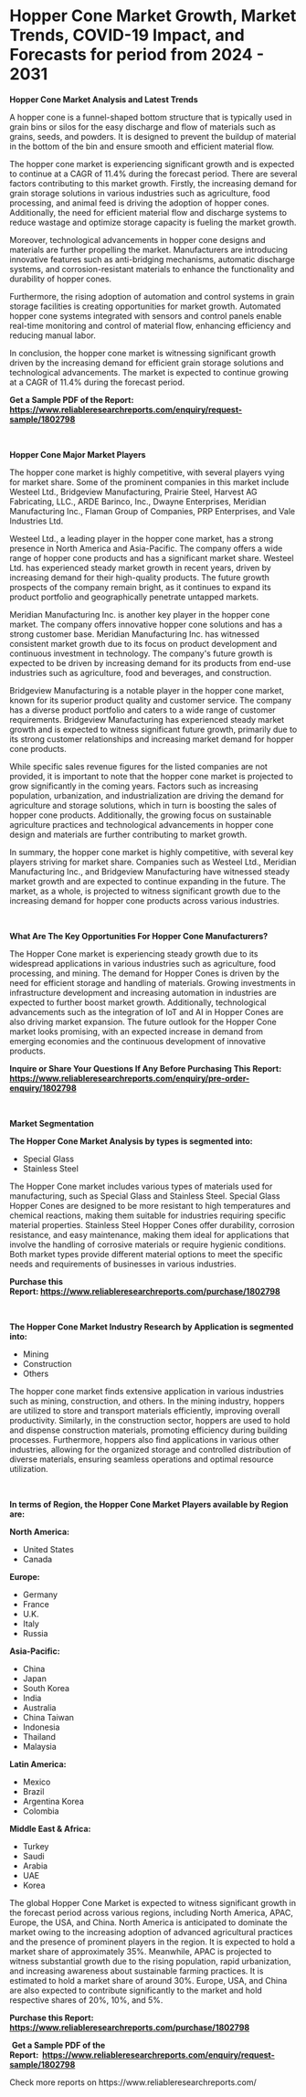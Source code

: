<p><h1>Hopper Cone Market Growth, Market Trends, COVID-19 Impact, and Forecasts for period from 2024 - 2031</h1></p><p><strong>Hopper Cone Market Analysis and Latest Trends</strong></p>
<p><p>A hopper cone is a funnel-shaped bottom structure that is typically used in grain bins or silos for the easy discharge and flow of materials such as grains, seeds, and powders. It is designed to prevent the buildup of material in the bottom of the bin and ensure smooth and efficient material flow.</p><p>The hopper cone market is experiencing significant growth and is expected to continue at a CAGR of 11.4% during the forecast period. There are several factors contributing to this market growth. Firstly, the increasing demand for grain storage solutions in various industries such as agriculture, food processing, and animal feed is driving the adoption of hopper cones. Additionally, the need for efficient material flow and discharge systems to reduce wastage and optimize storage capacity is fueling the market growth.</p><p>Moreover, technological advancements in hopper cone designs and materials are further propelling the market. Manufacturers are introducing innovative features such as anti-bridging mechanisms, automatic discharge systems, and corrosion-resistant materials to enhance the functionality and durability of hopper cones.</p><p>Furthermore, the rising adoption of automation and control systems in grain storage facilities is creating opportunities for market growth. Automated hopper cone systems integrated with sensors and control panels enable real-time monitoring and control of material flow, enhancing efficiency and reducing manual labor.</p><p>In conclusion, the hopper cone market is witnessing significant growth driven by the increasing demand for efficient grain storage solutions and technological advancements. The market is expected to continue growing at a CAGR of 11.4% during the forecast period.</p></p>
<p><strong>Get a Sample PDF of the Report:&nbsp; <a href="https://www.reliableresearchreports.com/enquiry/request-sample/1802798">https://www.reliableresearchreports.com/enquiry/request-sample/1802798</a></strong></p>
<p>&nbsp;</p>
<p><strong>Hopper Cone Major Market Players</strong></p>
<p><p>The hopper cone market is highly competitive, with several players vying for market share. Some of the prominent companies in this market include Westeel Ltd., Bridgeview Manufacturing, Prairie Steel, Harvest AG Fabricating, LLC., ARDE Barinco, Inc., Dwayne Enterprises, Meridian Manufacturing Inc., Flaman Group of Companies, PRP Enterprises, and Vale Industries Ltd.</p><p>Westeel Ltd., a leading player in the hopper cone market, has a strong presence in North America and Asia-Pacific. The company offers a wide range of hopper cone products and has a significant market share. Westeel Ltd. has experienced steady market growth in recent years, driven by increasing demand for their high-quality products. The future growth prospects of the company remain bright, as it continues to expand its product portfolio and geographically penetrate untapped markets.</p><p>Meridian Manufacturing Inc. is another key player in the hopper cone market. The company offers innovative hopper cone solutions and has a strong customer base. Meridian Manufacturing Inc. has witnessed consistent market growth due to its focus on product development and continuous investment in technology. The company's future growth is expected to be driven by increasing demand for its products from end-use industries such as agriculture, food and beverages, and construction.</p><p>Bridgeview Manufacturing is a notable player in the hopper cone market, known for its superior product quality and customer service. The company has a diverse product portfolio and caters to a wide range of customer requirements. Bridgeview Manufacturing has experienced steady market growth and is expected to witness significant future growth, primarily due to its strong customer relationships and increasing market demand for hopper cone products.</p><p>While specific sales revenue figures for the listed companies are not provided, it is important to note that the hopper cone market is projected to grow significantly in the coming years. Factors such as increasing population, urbanization, and industrialization are driving the demand for agriculture and storage solutions, which in turn is boosting the sales of hopper cone products. Additionally, the growing focus on sustainable agriculture practices and technological advancements in hopper cone design and materials are further contributing to market growth.</p><p>In summary, the hopper cone market is highly competitive, with several key players striving for market share. Companies such as Westeel Ltd., Meridian Manufacturing Inc., and Bridgeview Manufacturing have witnessed steady market growth and are expected to continue expanding in the future. The market, as a whole, is projected to witness significant growth due to the increasing demand for hopper cone products across various industries.</p></p>
<p>&nbsp;</p>
<p><strong>What Are The Key Opportunities For Hopper Cone Manufacturers?</strong></p>
<p><p>The Hopper Cone market is experiencing steady growth due to its widespread applications in various industries such as agriculture, food processing, and mining. The demand for Hopper Cones is driven by the need for efficient storage and handling of materials. Growing investments in infrastructure development and increasing automation in industries are expected to further boost market growth. Additionally, technological advancements such as the integration of IoT and AI in Hopper Cones are also driving market expansion. The future outlook for the Hopper Cone market looks promising, with an expected increase in demand from emerging economies and the continuous development of innovative products.</p></p>
<p><strong>Inquire or Share Your Questions If Any Before Purchasing This Report: <a href="https://www.reliableresearchreports.com/enquiry/pre-order-enquiry/1802798">https://www.reliableresearchreports.com/enquiry/pre-order-enquiry/1802798</a></strong></p>
<p>&nbsp;</p>
<p><strong>Market Segmentation</strong></p>
<p><strong>The Hopper Cone Market Analysis by types is segmented into:</strong></p>
<p><ul><li>Special Glass</li><li>Stainless Steel</li></ul></p>
<p><p>The Hopper Cone market includes various types of materials used for manufacturing, such as Special Glass and Stainless Steel. Special Glass Hopper Cones are designed to be more resistant to high temperatures and chemical reactions, making them suitable for industries requiring specific material properties. Stainless Steel Hopper Cones offer durability, corrosion resistance, and easy maintenance, making them ideal for applications that involve the handling of corrosive materials or require hygienic conditions. Both market types provide different material options to meet the specific needs and requirements of businesses in various industries.</p></p>
<p><strong>Purchase this Report:&nbsp;<a href="https://www.reliableresearchreports.com/purchase/1802798">https://www.reliableresearchreports.com/purchase/1802798</a></strong></p>
<p>&nbsp;</p>
<p><strong>The Hopper Cone Market Industry Research by Application is segmented into:</strong></p>
<p><ul><li>Mining</li><li>Construction</li><li>Others</li></ul></p>
<p><p>The hopper cone market finds extensive application in various industries such as mining, construction, and others. In the mining industry, hoppers are utilized to store and transport materials efficiently, improving overall productivity. Similarly, in the construction sector, hoppers are used to hold and dispense construction materials, promoting efficiency during building processes. Furthermore, hoppers also find applications in various other industries, allowing for the organized storage and controlled distribution of diverse materials, ensuring seamless operations and optimal resource utilization.</p></p>
<p>&nbsp;</p>
<p><strong>In terms of Region, the Hopper Cone Market Players available by Region are:</strong></p>
<p>
    <p> <strong> North America: </strong>
        <ul>
            <li>United States</li>
            <li>Canada</li>
        </ul>
        </p> 
    <p> <strong> Europe: </strong>
        <ul>
            <li>Germany</li>
            <li>France</li>
            <li>U.K.</li>
            <li>Italy</li>
            <li>Russia</li>
        </ul>
        </p> 
    <p> <strong> Asia-Pacific: </strong>
        <ul>
            <li>China</li>
            <li>Japan</li>
            <li>South Korea</li>
            <li>India</li>
            <li>Australia</li>
            <li>China Taiwan</li>
            <li>Indonesia</li>
            <li>Thailand</li>
            <li>Malaysia</li>
        </ul>
        </p> 
    <p> <strong> Latin America: </strong>
        <ul>
            <li>Mexico</li>
            <li>Brazil</li>
            <li>Argentina Korea</li>
            <li>Colombia</li>
        </ul>
        </p> 
    <p> <strong> Middle East & Africa: </strong>
        <ul>
            <li>Turkey</li>
            <li>Saudi</li>
            <li>Arabia</li>
            <li>UAE</li>
            <li>Korea</li>
        </ul>
    </p>
    </p>
<p><p>The global Hopper Cone Market is expected to witness significant growth in the forecast period across various regions, including North America, APAC, Europe, the USA, and China. North America is anticipated to dominate the market owing to the increasing adoption of advanced agricultural practices and the presence of prominent players in the region. It is expected to hold a market share of approximately 35%. Meanwhile, APAC is projected to witness substantial growth due to the rising population, rapid urbanization, and increasing awareness about sustainable farming practices. It is estimated to hold a market share of around 30%. Europe, USA, and China are also expected to contribute significantly to the market and hold respective shares of 20%, 10%, and 5%.</p></p>
<p><strong>Purchase this Report: <a href="https://www.reliableresearchreports.com/purchase/1802798">https://www.reliableresearchreports.com/purchase/1802798</a></strong></p>
<p>&nbsp;<strong>Get a Sample PDF of the Report:&nbsp;&nbsp;<a href="https://www.reliableresearchreports.com/enquiry/request-sample/1802798">https://www.reliableresearchreports.com/enquiry/request-sample/1802798</a></strong></p>
<p><strong></strong></p>
<p>Check more reports on https://www.reliableresearchreports.com/</p>